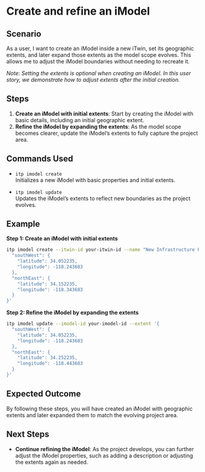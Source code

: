 # Create and refine an iModel

## Scenario

As a user, I want to create an iModel inside a new iTwin, set its geographic extents, and later expand those extents as the model scope evolves. This allows me to adjust the iModel boundaries without needing to recreate it.

*Note: Setting the extents is optional when creating an iModel. In this user story, we demonstrate how to adjust extents after the initial creation.*

## Steps

1. **Create an iModel with initial extents**: Start by creating the iModel with basic details, including an initial geographic extent.
2. **Refine the iModel by expanding the extents**: As the model scope becomes clearer, update the iModel’s extents to fully capture the project area.

## Commands Used

- `itp imodel create`  
  Initializes a new iModel with basic properties and initial extents.

- `itp imodel update`  
  Updates the iModel’s extents to reflect new boundaries as the project evolves.

## Example

**Step 1: Create an iModel with initial extents**
```bash
itp imodel create --itwin-id your-itwin-id --name "New Infrastructure Project" --extent '{
  "southWest": {
    "latitude": 34.052235,
    "longitude": -118.243683
  },
  "northEast": {
    "latitude": 34.152235,
    "longitude": -118.343683
  }
}'
```

**Step 2: Refine the iModel by expanding the extents**
```bash
itp imodel update --imodel-id your-imodel-id --extent '{
  "southWest": {
    "latitude": 34.052235,
    "longitude": -118.243683
  },
  "northEast": {
    "latitude": 34.252235,
    "longitude": -118.443683
  }
}'
```

## Expected Outcome

By following these steps, you will have created an iModel with geographic extents and later expanded them to match the evolving project area.

## Next Steps

- **Continue refining the iModel**: As the project develops, you can further adjust the iModel properties, such as adding a description or adjusting the extents again as needed.
